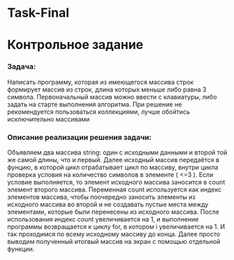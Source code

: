 # Task-Final
<h1>Контрольное задание</h1>

<h3>Задача:</h3>
Написать программу, которая из имеющегося массива строк формирует массив из строк, длина которых меньше либо равна 3 символа. Первоначальный массив можно ввести с клавиатуры, либо задать на старте выполнения алгоритма. При решение не рекомендуется пользоваться коллекциями, лучше обойтись исключительно массивами


<h3>Описание реализации решения задачи:</h3>
Объявляем два массива string: один с исходными данными и второй той же самой длины, что и первый. Далее исходный массив передаётся в фунцию, в которой цикл отрабатывает цикл по массиву, внутри цикла проверка условия на количество символов в элементе ( <=3 ). Если условие выполняется, то элемент исходного массива заносится в count элемент второго массива. Переменная count используется как индекс элементов массива, чтобы поочередно заносить элементы из исходного массива во второй и не создавать пустые места между элементами, которые были перенесены из исходного массива. После использования индекс count увеличивается на 1, и выполнение программы возвращается к циклу for, в котором i увеличивается на 1. И так проходимся по всему исходному массиву до конца. Далее просто выводим полученный итогвый массив на экран с помощью отдельной функции.